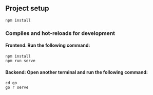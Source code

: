 
## Project setup
```
npm install
```

### Compiles and hot-reloads for development
#### Frontend.  Run the following command:
``` 
npm install
npm run serve
```
#### Backend: Open another terminal and run the following command:
```
cd go
go r serve
```

